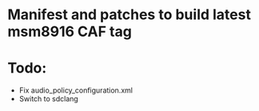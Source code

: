 # Manifest and patches to build latest msm8916 CAF tag

# Todo:
* Fix audio_policy_configuration.xml
* Switch to sdclang
